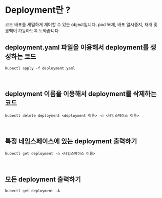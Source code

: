 # Deployment란 ?
코드 배포를 세밀하게 제어할 수 있는 object입니다. pod 복제, 배포 일시중지, 재개 및 롤백이 가능하도록 도와줍니다.
<br>

## deployment.yaml 파일을 이용해서 deployment를 생성하는 코드
```
kubectl apply -f deployment.yaml
```
<br>

## deployment 이름을 이용해서 deployment를 삭제하는 코드
```
kubectl delete deployment <deployment 이름> -n <네임스페이스 이름>
```
<br>
 
## 특정 네임스페이스에 있는 deployment 출력하기
```
kubectl get deployment -n <네임스페이스 이름>
```
<br>
 
## 모든 deployment 출력하기
```
kubectl get deployment -A
```
